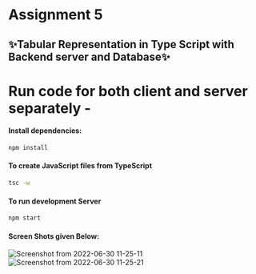 # Assignment 5

## ✨Tabular Representation in Type Script with Backend server and Database✨

# Run code for both client and server separately -
#### Install dependencies:
```sh
npm install
```
#### To create JavaScript files from TypeScript
```sh
tsc -w
```
#### To run development Server
```sh
npm start
```
#### Screen Shots given Below:

![Screenshot from 2022-06-30 11-25-11](https://user-images.githubusercontent.com/107537420/176603820-a125cbac-6413-416a-b992-8604cf2cdc46.png)
![Screenshot from 2022-06-30 11-25-21](https://user-images.githubusercontent.com/107537420/176603833-441fdf4d-3b68-42cf-9454-b4fab550914d.png)
